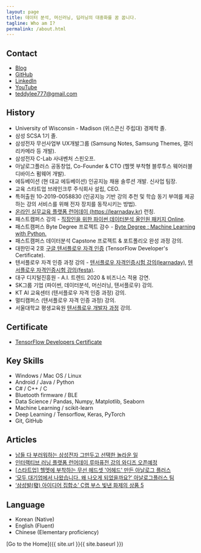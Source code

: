 ```yaml
---
layout: page
title: 데이터 분석, 머신러닝, 딥러닝의 대중화를 꿈 꿉니다.
tagline: Who am I?
permalink: /about.html
---
```


## Contact
+ [Blog](https://teddylee777.github.io)
+ [GitHub](https://github.com/teddylee777)
+ [LinkedIn](https://www.linkedin.com/in/teddy-lee/)
+ [YouTube](https://www.youtube.com/channel/UCt2wAAXgm87ACiQnDHQEW6Q)
+ <teddylee777@gmail.com>

## History
+ University of Wisconsin - Madison (위스콘신 주립대) 경제학 졸.
+ 삼성 SCSA 1기 졸.
+ 삼성전자 무선사업부 UX개발그룹 (Samsung Notes, Samsung Themes, 갤러리카메라 등 개발).
+ 삼성전자 C-Lab 사내벤처 스핀오프.
+ 아날로그플러스 공동창업, Co-Founder & CTO (헬멧 부착형 블루투스 웨어러블 디바이스 펌웨어 개발).
+ 에듀베이션 (현 대교 에듀베이션) 인공지능 채용 솔루션 개발. 신사업 팀장.
+ 교육 스타트업 브레인크루 주식회사 설립, CEO.
+ 특허출원 10-2019-0058830 (인공지능 기반 강의 추천 및 학습 동기 부여를 제공하는 강의 서비스를 위해 전자 장치를 동작시키는 방법).
+ [온라인 실무교육 플랫폼 런어데이 (https://learnaday.kr)](https://learnaday.kr) 런칭.
+ 패스트캠퍼스 강의 - [직장인을 위한 파이썬 데이터분석 올인원 패키지 Online](https://fastcampus.co.kr/data_online_pyd).
+ 패스트캠퍼스 Byte Degree 프로젝트 감수 - [Byte Degree : Machine Learning with Python.](https://fastcampus.co.kr/degree_online_bml)
+ 패스트캠퍼스 데이터분석 Capstone 프로젝트 & 포트폴리오 완성 과정 강의.
+ 대한민국 2호 [구글 텐서플로우 자격 인증](http://bit.ly/tf-cert-teddy) (TensorFlow Developer's Certificate).
+ 텐서플로우 자격 인증 과정 강의 - [텐서플로우 자격인증시험 강의(learnaday)](https://learnaday.kr/open-course/KBMQZy), [텐서플로우 자격인증시험 강의(festa)](https://festa.io/events/974).
+ 대구 디지털진흥원 - A.I. 트렌드 2020 & 비즈니스 적용 강연.
+ SK그룹 기업 (파이썬, 데이터분석, 머신러닝, 텐서플로우) 강의.
+ KT AI 교육센터 (텐서플로우 자격 인증 과정) 강의.
+ 멀티캠퍼스 (텐서플로우 자격 인증 과정) 강의.
+ 서울대학교 평생교육원 [텐서플로우 개발자 과정](https://snui.snu.ac.kr/el/course/course_info_form.acl?COURSE_SEQ=204&LECTURE_SEQ=258) 강의.


## Certificate
+ [TensorFlow Developers Certificate](https://www.credential.net/bbed6f0a-2767-4526-afe8-bd3ffc09ba2d)

## Key Skills
+ Windows / Mac OS / Linux
+ Android / Java / Python
+ C# / C++ / C
+ Bluetooth firmware / BLE
+ Data Science / Pandas, Numpy, Matplotlib, Seaborn
+ Machine Learning / scikit-learn
+ Deep Learning / Tensorflow, Keras, PyTorch
+ Git, GitHub

## Articles
+ [남들 다 부러워하는 삼성전자 그만두고 선택한 놀라운 일](https://1boon.kakao.com/fastcampus/5e816892e0b0c27a3bf31c1c)
+ [인터랙티브 러닝 플랫폼 런어데이 루마퓨전 강의 와디즈 오픈예정](http://www.newsfreezone.co.kr/news/articleView.html?idxno=213663)
+ [[스타트업] 헬멧에 부착하는 무선 헤드셋 '어헤드' 만든 아날로그 플러스](https://1boon.kakao.com/appstory/171208_3)
+ [‘모두 대기업에서 나왔습니다. 왜 나오게 되었을까요?’ 아날로그플러스 팀](https://www.theteams.kr/teamterview/page/264)
+ [‘삼성발(發) 아이디어 집합소’ C랩 부스 빛낸 화제의 상품 5](https://news.samsung.com/kr/%ED%86%A1%ED%86%A1-%ED%8A%80%EB%8A%94-%EC%95%84%EC%9D%B4%EB%94%94%EC%96%B4%EA%B0%80-%EA%B0%80%EB%93%9D-%ED%8A%B9%EB%B3%84%ED%95%9C-8%EA%B0%9C-%EC%A0%9C%ED%92%88-%EC%84%A0%EB%B3%B4%EC%9D%B8-c%EB%9E%A9?cid=in_paid_display_affiliate_cake_cefest_eshop_hhp_20200101_none)

## Language
+ Korean (Native)
+ English (Fluent)
+ Chinese (Elementary proficiency)

[Go to the Home]({{ site.url }}{{ site.baseurl }})
